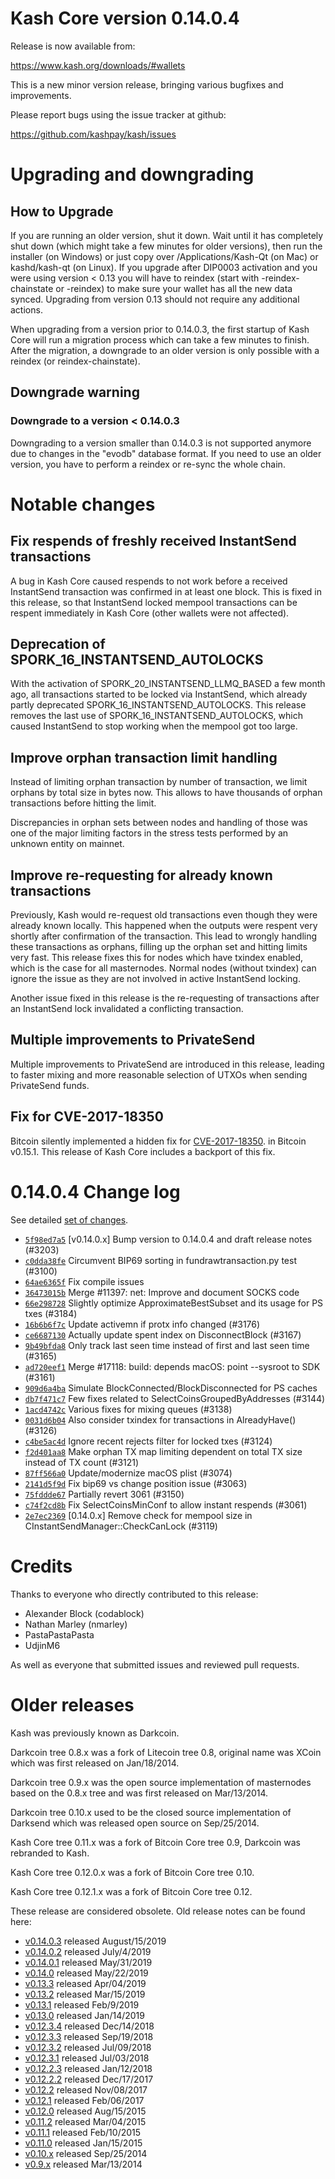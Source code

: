 Kash Core version 0.14.0.4
==========================

Release is now available from:

  <https://www.kash.org/downloads/#wallets>

This is a new minor version release, bringing various bugfixes and improvements.

Please report bugs using the issue tracker at github:

  <https://github.com/kashpay/kash/issues>


Upgrading and downgrading
=========================

How to Upgrade
--------------

If you are running an older version, shut it down. Wait until it has completely
shut down (which might take a few minutes for older versions), then run the
installer (on Windows) or just copy over /Applications/Kash-Qt (on Mac) or
kashd/kash-qt (on Linux). If you upgrade after DIP0003 activation and you were
using version < 0.13 you will have to reindex (start with -reindex-chainstate
or -reindex) to make sure your wallet has all the new data synced. Upgrading from
version 0.13 should not require any additional actions.

When upgrading from a version prior to 0.14.0.3, the
first startup of Kash Core will run a migration process which can take a few minutes
to finish. After the migration, a downgrade to an older version is only possible with
a reindex (or reindex-chainstate).

Downgrade warning
-----------------

### Downgrade to a version < 0.14.0.3

Downgrading to a version smaller than 0.14.0.3 is not supported anymore due to changes
in the "evodb" database format. If you need to use an older version, you have to perform
a reindex or re-sync the whole chain.

Notable changes
===============

Fix respends of freshly received InstantSend transactions
---------------------------------------------------------

A bug in Kash Core caused respends to not work before a received InstantSend transaction was confirmed in at least
one block. This is fixed in this release, so that InstantSend locked mempool transactions can be
respent immediately in Kash Core (other wallets were not affected).

Deprecation of SPORK_16_INSTANTSEND_AUTOLOCKS
---------------------------------------------

With the activation of SPORK_20_INSTANTSEND_LLMQ_BASED a few month ago, all transactions started to be locked via
InstantSend, which already partly deprecated SPORK_16_INSTANTSEND_AUTOLOCKS. This release removes the last use
of SPORK_16_INSTANTSEND_AUTOLOCKS, which caused InstantSend to stop working when the mempool got too large.

Improve orphan transaction limit handling
-----------------------------------------

Instead of limiting orphan transaction by number of transaction, we limit orphans by total size in bytes
now. This allows to have thousands of orphan transactions before hitting the limit.

Discrepancies in orphan sets between nodes and handling of those was one of the major limiting factors in
the stress tests performed by an unknown entity on mainnet.

Improve re-requesting for already known transactions
----------------------------------------------------

Previously, Kash would re-request old transactions even though they were already known locally. This
happened when the outputs were respent very shortly after confirmation of the transaction. This lead to
wrongly handling these transactions as orphans, filling up the orphan set and hitting limits very fast.
This release fixes this for nodes which have txindex enabled, which is the case for all masternodes. Normal
nodes (without txindex) can ignore the issue as they are not involved in active InstantSend locking.

Another issue fixed in this release is the re-requesting of transactions after an InstantSend lock invalidated
a conflicting transaction.

Multiple improvements to PrivateSend
------------------------------------

Multiple improvements to PrivateSend are introduced in this release, leading to faster mixing and more
reasonable selection of UTXOs when sending PrivateSend funds.

Fix for CVE-2017-18350
----------------------

Bitcoin silently implemented a hidden fix for [CVE-2017-18350](https://lists.linuxfoundation.org/pipermail/bitcoin-dev/2019-November/017453.html).
in Bitcoin v0.15.1. This release of Kash Core includes a backport of this fix.


0.14.0.4 Change log
===================

See detailed [set of changes](https://github.com/kashpay/kash/compare/v0.14.0.3...kashpay:v0.14.0.4).

- [`5f98ed7a5`](https://github.com/kashpay/kash/commit/5f98ed7a5) [v0.14.0.x] Bump version to 0.14.0.4 and draft release notes (#3203)
- [`c0dda38fe`](https://github.com/kashpay/kash/commit/c0dda38fe) Circumvent BIP69 sorting in fundrawtransaction.py test (#3100)
- [`64ae6365f`](https://github.com/kashpay/kash/commit/64ae6365f) Fix compile issues
- [`36473015b`](https://github.com/kashpay/kash/commit/36473015b) Merge #11397: net: Improve and document SOCKS code
- [`66e298728`](https://github.com/kashpay/kash/commit/66e298728) Slightly optimize ApproximateBestSubset and its usage for PS txes (#3184)
- [`16b6b6f7c`](https://github.com/kashpay/kash/commit/16b6b6f7c) Update activemn if protx info changed (#3176)
- [`ce6687130`](https://github.com/kashpay/kash/commit/ce6687130) Actually update spent index on DisconnectBlock (#3167)
- [`9b49bfda8`](https://github.com/kashpay/kash/commit/9b49bfda8) Only track last seen time instead of first and last seen time (#3165)
- [`ad720eef1`](https://github.com/kashpay/kash/commit/ad720eef1) Merge #17118: build: depends macOS: point --sysroot to SDK (#3161)
- [`909d6a4ba`](https://github.com/kashpay/kash/commit/909d6a4ba) Simulate BlockConnected/BlockDisconnected for PS caches
- [`db7f471c7`](https://github.com/kashpay/kash/commit/db7f471c7) Few fixes related to SelectCoinsGroupedByAddresses (#3144)
- [`1acd4742c`](https://github.com/kashpay/kash/commit/1acd4742c) Various fixes for mixing queues (#3138)
- [`0031d6b04`](https://github.com/kashpay/kash/commit/0031d6b04) Also consider txindex for transactions in AlreadyHave() (#3126)
- [`c4be5ac4d`](https://github.com/kashpay/kash/commit/c4be5ac4d) Ignore recent rejects filter for locked txes (#3124)
- [`f2d401aa8`](https://github.com/kashpay/kash/commit/f2d401aa8) Make orphan TX map limiting dependent on total TX size instead of TX count (#3121)
- [`87ff566a0`](https://github.com/kashpay/kash/commit/87ff566a0) Update/modernize macOS plist (#3074)
- [`2141d5f9d`](https://github.com/kashpay/kash/commit/2141d5f9d) Fix bip69 vs change position issue (#3063)
- [`75fddde67`](https://github.com/kashpay/kash/commit/75fddde67) Partially revert 3061 (#3150)
- [`c74f2cd8b`](https://github.com/kashpay/kash/commit/c74f2cd8b) Fix SelectCoinsMinConf to allow instant respends (#3061)
- [`2e7ec2369`](https://github.com/kashpay/kash/commit/2e7ec2369) [0.14.0.x] Remove check for mempool size in CInstantSendManager::CheckCanLock (#3119)

Credits
=======

Thanks to everyone who directly contributed to this release:

- Alexander Block (codablock)
- Nathan Marley (nmarley)
- PastaPastaPasta
- UdjinM6

As well as everyone that submitted issues and reviewed pull requests.

Older releases
==============

Kash was previously known as Darkcoin.

Darkcoin tree 0.8.x was a fork of Litecoin tree 0.8, original name was XCoin
which was first released on Jan/18/2014.

Darkcoin tree 0.9.x was the open source implementation of masternodes based on
the 0.8.x tree and was first released on Mar/13/2014.

Darkcoin tree 0.10.x used to be the closed source implementation of Darksend
which was released open source on Sep/25/2014.

Kash Core tree 0.11.x was a fork of Bitcoin Core tree 0.9,
Darkcoin was rebranded to Kash.

Kash Core tree 0.12.0.x was a fork of Bitcoin Core tree 0.10.

Kash Core tree 0.12.1.x was a fork of Bitcoin Core tree 0.12.

These release are considered obsolete. Old release notes can be found here:

- [v0.14.0.3](https://github.com/kashpay/kash/blob/master/doc/release-notes/kash/release-notes-0.14.0.3.md) released August/15/2019
- [v0.14.0.2](https://github.com/kashpay/kash/blob/master/doc/release-notes/kash/release-notes-0.14.0.2.md) released July/4/2019
- [v0.14.0.1](https://github.com/kashpay/kash/blob/master/doc/release-notes/kash/release-notes-0.14.0.1.md) released May/31/2019
- [v0.14.0](https://github.com/kashpay/kash/blob/master/doc/release-notes/kash/release-notes-0.14.0.md) released May/22/2019
- [v0.13.3](https://github.com/kashpay/kash/blob/master/doc/release-notes/kash/release-notes-0.13.3.md) released Apr/04/2019
- [v0.13.2](https://github.com/kashpay/kash/blob/master/doc/release-notes/kash/release-notes-0.13.2.md) released Mar/15/2019
- [v0.13.1](https://github.com/kashpay/kash/blob/master/doc/release-notes/kash/release-notes-0.13.1.md) released Feb/9/2019
- [v0.13.0](https://github.com/kashpay/kash/blob/master/doc/release-notes/kash/release-notes-0.13.0.md) released Jan/14/2019
- [v0.12.3.4](https://github.com/kashpay/kash/blob/master/doc/release-notes/kash/release-notes-0.12.3.4.md) released Dec/14/2018
- [v0.12.3.3](https://github.com/kashpay/kash/blob/master/doc/release-notes/kash/release-notes-0.12.3.3.md) released Sep/19/2018
- [v0.12.3.2](https://github.com/kashpay/kash/blob/master/doc/release-notes/kash/release-notes-0.12.3.2.md) released Jul/09/2018
- [v0.12.3.1](https://github.com/kashpay/kash/blob/master/doc/release-notes/kash/release-notes-0.12.3.1.md) released Jul/03/2018
- [v0.12.2.3](https://github.com/kashpay/kash/blob/master/doc/release-notes/kash/release-notes-0.12.2.3.md) released Jan/12/2018
- [v0.12.2.2](https://github.com/kashpay/kash/blob/master/doc/release-notes/kash/release-notes-0.12.2.2.md) released Dec/17/2017
- [v0.12.2](https://github.com/kashpay/kash/blob/master/doc/release-notes/kash/release-notes-0.12.2.md) released Nov/08/2017
- [v0.12.1](https://github.com/kashpay/kash/blob/master/doc/release-notes/kash/release-notes-0.12.1.md) released Feb/06/2017
- [v0.12.0](https://github.com/kashpay/kash/blob/master/doc/release-notes/kash/release-notes-0.12.0.md) released Aug/15/2015
- [v0.11.2](https://github.com/kashpay/kash/blob/master/doc/release-notes/kash/release-notes-0.11.2.md) released Mar/04/2015
- [v0.11.1](https://github.com/kashpay/kash/blob/master/doc/release-notes/kash/release-notes-0.11.1.md) released Feb/10/2015
- [v0.11.0](https://github.com/kashpay/kash/blob/master/doc/release-notes/kash/release-notes-0.11.0.md) released Jan/15/2015
- [v0.10.x](https://github.com/kashpay/kash/blob/master/doc/release-notes/kash/release-notes-0.10.0.md) released Sep/25/2014
- [v0.9.x](https://github.com/kashpay/kash/blob/master/doc/release-notes/kash/release-notes-0.9.0.md) released Mar/13/2014

